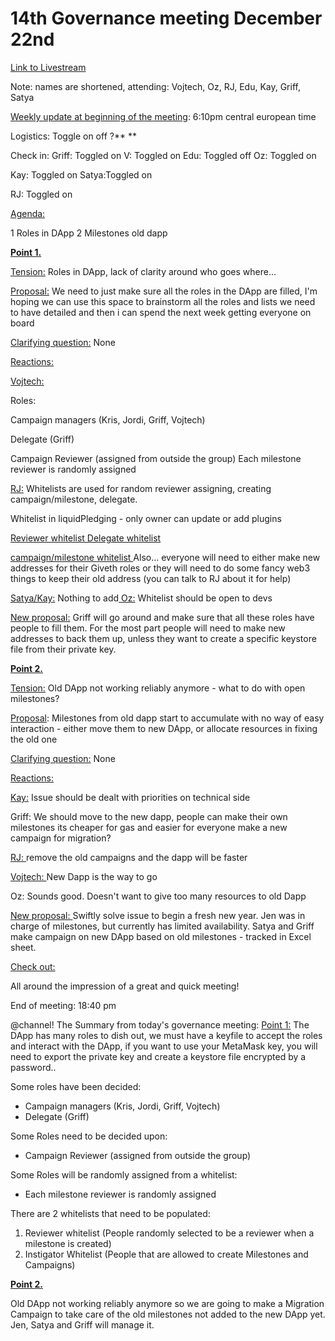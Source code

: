 # 14th Governance meeting December 22nd

[Link to Livestream](https://youtu.be/XnwX3C12Mqk)

Note: names are shortened, attending: Vojtech, Oz, RJ, Edu, Kay, Griff, Satya



<span style="text-decoration:underline;">Weekly update at beginning of the meeting</span>: 6:10pm central european time

Logistics:
Toggle on off ?**
**

Check in:
Griff: Toggled on
V: Toggled on
Edu: Toggled off
Oz: Toggled on

Kay: Toggled on
Satya:Toggled on

RJ: Toggled on

<span style="text-decoration:underline;">Agenda:

1 Roles in DApp
2 Milestones old dapp</span>

<span style="text-decoration:underline;">
</span>

**<span style="text-decoration:underline;">Point 1.</span>**

<span style="text-decoration:underline;">Tension:</span> Roles in DApp, lack of clarity around who goes where...

<span style="text-decoration:underline;">Proposal:</span> We need to just make sure all the roles in the DApp are filled, I'm hoping we can use this space to brainstorm all the roles and lists we need to have detailed and then i can spend the next week getting everyone on board

<span style="text-decoration:underline;">Clarifying question:</span> None

<span style="text-decoration:underline;">Reactions:</span>

<span style="text-decoration:underline;">Vojtech: </span>

Roles:

Campaign managers (Kris, Jordi, Griff, Vojtech)

Delegate (Griff)

Campaign Reviewer (assigned from outside the group)
	Each milestone reviewer is randomly assigned

<span style="text-decoration:underline;">RJ:</span> Whitelists are used for random reviewer assigning, creating campaign/milestone, delegate.

Whitelist in liquidPledging - only owner can update or add plugins

<span style="text-decoration:underline;">Reviewer whitelist
Delegate whitelist</span>

<span style="text-decoration:underline;">campaign/milestone whitelist
</span>Also… everyone will need to either make new addresses for their Giveth roles or they will need to do some fancy web3 things to keep their old address (you can talk to RJ about it for help) <span style="text-decoration:underline;">
</span>

<span style="text-decoration:underline;">Satya/Kay:</span> Nothing to add<span style="text-decoration:underline;">
Oz:</span> Whitelist should be open to devs

<span style="text-decoration:underline;">New proposal:</span> Griff will go around and make sure that all these roles have people to fill them. For the most part people will need to make new addresses to back them up, unless they want to create a specific keystore file from their private key. <span style="text-decoration:underline;">
</span>

**<span style="text-decoration:underline;">Point 2.</span>**

<span style="text-decoration:underline;">Tension:</span> Old DApp not working reliably anymore - what to do with open milestones?

<span style="text-decoration:underline;">Proposal</span>: Milestones from old dapp start to accumulate with no way of easy interaction - either move them to new DApp, or allocate resources in fixing the old one

<span style="text-decoration:underline;">Clarifying question:</span> None

<span style="text-decoration:underline;">Reactions:</span>

<span style="text-decoration:underline;">Kay:</span> Issue should be dealt with priorities on technical side

Griff: We should move to the new dapp, people can make their own milestones its cheaper for gas and easier for everyone make a new campaign for migration?

<span style="text-decoration:underline;">RJ: </span>remove the old campaigns and the dapp will be faster

<span style="text-decoration:underline;">Vojtech: </span>New Dapp is the way to go

Oz: Sounds good. Doesn't want to give too many resources to old Dapp

<span style="text-decoration:underline;">New proposal: </span>Swiftly solve issue to begin a fresh new year. Jen was in charge of milestones, but currently has limited availability. Satya and Griff make campaign on new DApp based on old milestones - tracked in Excel sheet.

<span style="text-decoration:underline;">

</span>

<span style="text-decoration:underline;">Check out:</span>

All around the impression of a great and quick meeting!

End of meeting:  18:40 pm

@channel! The Summary from today's governance meeting:
<span style="text-decoration:underline;">Point 1:</span> The DApp has many roles to dish out, we must have a keyfile to accept the roles and interact with the DApp, if you want to use your MetaMask key, you will need to export the private key and create a keystore file encrypted by a password..

Some roles have been decided:



*   Campaign managers (Kris, Jordi, Griff, Vojtech)
*   Delegate (Griff)

Some Roles need to be decided upon:



*   Campaign Reviewer (assigned from outside the group)

Some Roles will be randomly assigned from a whitelist:



*   Each milestone reviewer is randomly assigned

There are 2 whitelists that need to be populated:
1. Reviewer whitelist (People randomly selected to be a reviewer when a milestone is created)
2. Instigator Whitelist (People that are allowed to create Milestones and Campaigns)


**<span style="text-decoration:underline;">Point 2.</span>**

Old DApp not working reliably anymore so we are going to make a Migration Campaign to take care of the old milestones not added to the new DApp yet. Jen, Satya and Griff will manage it.

<span style="text-decoration:underline;">
</span>
